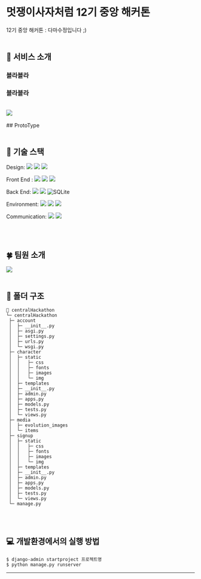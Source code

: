# 멋쟁이사자처럼 12기 중앙 해커톤
 12기 중앙 해커톤 : 다마수정입니다 ;)
<br/>
<br/>

## 📘 서비스 소개
### 블라블라 <br/>
### 블라블라
<br/>
<img src="https://github.com/user-attachments/assets/0347e4ec-7212-47ee-81ea-bcf16ca1462a">
<br/>
<br/>
## ProtoType
<br/>
<br/>

## 🔧 기술 스택
 
<span>Design: </span>
<span><img src="https://img.shields.io/badge/figma-F24E1E?style=for-the-badge&logo=figma&logoColor=white"></span>
<span><img src="https://img.shields.io/badge/Adobe-FF0000?style=for-the-badge&logo=Adobe&logoColor=white"></span>
<span><img src="https://img.shields.io/badge/adobeillustrator-FF9A00?style=for-the-badge&logo=adobeillustrator&logoColor=white"></span>

<span>Front End :</span> 
<span><img src="https://img.shields.io/badge/html5-E34F26?style=for-the-badge&logo=html5&logoColor=white"></span>
<span><img src="https://img.shields.io/badge/css-1572B6?style=for-the-badge&logo=css3&logoColor=white"></span>
<span><img src="https://img.shields.io/badge/javascript-F7DF1E?style=for-the-badge&logo=javascript&logoColor=black"></span>

<span>Back End: </span>
<span><img src="https://img.shields.io/badge/python-3776AB?style=for-the-badge&logo=python&logoColor=white"></span>
<span><img src="https://img.shields.io/badge/django-092E20?style=for-the-badge&logo=django&logoColor=white"></span>
<span>![SQLite](https://img.shields.io/badge/sqlite-%2307405e.svg?style=for-the-badge&logo=sqlite&logoColor=white)</span>

<span>Environment: </span>
<span><img src="https://img.shields.io/badge/git-F05032?style=for-the-badge&logo=git&logoColor=white"></span>
<span><img src="https://img.shields.io/badge/github-181717?style=for-the-badge&logo=github&logoColor=white"></span>
<span><img src="https://img.shields.io/badge/visualstudiocode-007ACC?style=for-the-badge&logo=visualstudiocode&logoColor=white"></span>

<span>Communication: </span>
<span><img src="https://img.shields.io/badge/discord-5865F2?style=for-the-badge&logo=discord&logoColor=white"></span>
<span><img src="https://img.shields.io/badge/notion-000000?style=for-the-badge&logo=notion&logoColor=white"></span>

<br/>
<br/>

## 🍀 팀원 소개
<img src="https://github.com/user-attachments/assets/fc9ccdec-23e4-4e08-b6e4-2fa8210b8a06">
<br/>
<br/>

## 📂 폴더 구조

  ```
  📂 centralHackathon
  └─ centralHackathon
   ├─ account
   │  ├─ __init__.py
   │  ├─ asgi.py
   │  ├─ settings.py
   │  ├─ urls.py
   │  └─ wsgi.py
   ├─ character
   │  ├─ static
   │  │   ├─ css
   │  │   ├─ fonts
   │  │   ├─ images
   │  │   └─ img 
   │  ├─ templates
   │  ├─ __init__.py
   │  ├─ admin.py
   │  ├─ apps.py
   │  ├─ models.py
   │  ├─ tests.py
   │  └─ views.py
   ├─ media
   │  ├─ evolution_images
   │  └─ items
   ├─ signup
   │  ├─ static
   │  │   ├─ css
   │  │   ├─ fonts
   │  │   ├─ images
   │  │   └─ img 
   │  ├─ templates
   │  ├─ __init__.py
   │  ├─ admin.py
   │  ├─ apps.py
   │  ├─ models.py
   │  ├─ tests.py
   │  └─ views.py
   └─ manage.py
  ```
<br/>
<br/>

## 💻 개발환경에서의 실행 방법
  ```
  $ django-admin startproject 프로젝트명
  $ python manage.py runserver
  ```
  <hr/>
